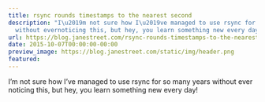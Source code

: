 ```yaml
---
title: rsync rounds timestamps to the nearest second
description: "I\u2019m not sure how I\u2019ve managed to use rsync for so many years
  without evernoticing this, but hey, you learn something new every day!"
url: https://blog.janestreet.com/rsync-rounds-timestamps-to-the-nearest-second/
date: 2015-10-07T00:00:00-00:00
preview_image: https://blog.janestreet.com/static/img/header.png
featured:
---
```


<p>I&rsquo;m not sure how I&rsquo;ve managed to use rsync for so many years without ever
noticing this, but hey, you learn something new every day!</p>


